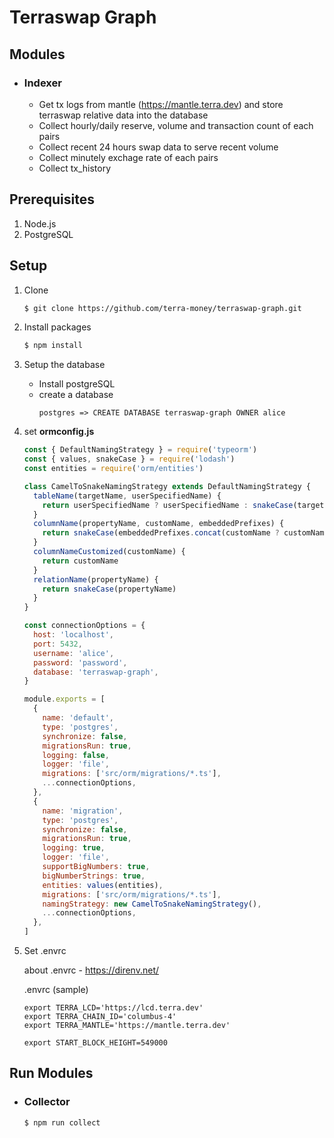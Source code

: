 # Terraswap Graph

## Modules
* ### Indexer
  * Get tx logs from mantle (https://mantle.terra.dev) and store terraswap relative data into the database 
  * Collect hourly/daily reserve, volume and transaction count of each pairs
  * Collect recent 24 hours swap data to serve recent volume
  * Collect minutely exchage rate of each pairs
  * Collect tx_history

## Prerequisites

1. Node.js
2. PostgreSQL

## Setup 

1. Clone
      ```zsh
      $ git clone https://github.com/terra-money/terraswap-graph.git
      ```
2. Install packages
      ```zsh
      $ npm install
      ```

3. Setup the database
  
    * Install postgreSQL
    * create a database
      ```psql
      postgres => CREATE DATABASE terraswap-graph OWNER alice
      ```


4. set **ormconfig.js**

      ```javascript    
      const { DefaultNamingStrategy } = require('typeorm')
      const { values, snakeCase } = require('lodash')
      const entities = require('orm/entities')

      class CamelToSnakeNamingStrategy extends DefaultNamingStrategy {
        tableName(targetName, userSpecifiedName) {
          return userSpecifiedName ? userSpecifiedName : snakeCase(targetName)
        }
        columnName(propertyName, customName, embeddedPrefixes) {
          return snakeCase(embeddedPrefixes.concat(customName ? customName : propertyName).join('_'))
        }
        columnNameCustomized(customName) {
          return customName
        }
        relationName(propertyName) {
          return snakeCase(propertyName)
        }
      }

      const connectionOptions = {
        host: 'localhost',
        port: 5432,
        username: 'alice',
        password: 'password',
        database: 'terraswap-graph',
      }

      module.exports = [
        {
          name: 'default',
          type: 'postgres',
          synchronize: false,
          migrationsRun: true,
          logging: false,
          logger: 'file',
          migrations: ['src/orm/migrations/*.ts'],
          ...connectionOptions,
        },
        {
          name: 'migration',
          type: 'postgres',
          synchronize: false,
          migrationsRun: true,
          logging: true,
          logger: 'file',
          supportBigNumbers: true,
          bigNumberStrings: true,
          entities: values(entities),
          migrations: ['src/orm/migrations/*.ts'],
          namingStrategy: new CamelToSnakeNamingStrategy(),
          ...connectionOptions,
        },
      ]
      ```

5. Set .envrc
    
    about .envrc - https://direnv.net/
    
    .envrc (sample)
      ```
      export TERRA_LCD='https://lcd.terra.dev'
      export TERRA_CHAIN_ID='columbus-4'
      export TERRA_MANTLE='https://mantle.terra.dev'

      export START_BLOCK_HEIGHT=549000
      ```

## Run Modules

* ### Collector
    ```zsh
    $ npm run collect
    ```